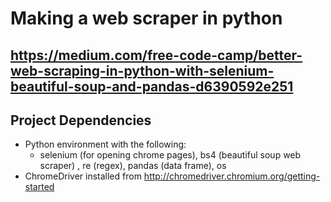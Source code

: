 # Making a web scraper in python 
## https://medium.com/free-code-camp/better-web-scraping-in-python-with-selenium-beautiful-soup-and-pandas-d6390592e251  
  
## Project Dependencies
* Python environment with the following:  
  * selenium (for opening chrome pages), bs4 (beautiful soup web scraper) , re (regex), pandas (data frame), os
* ChromeDriver installed from http://chromedriver.chromium.org/getting-started
